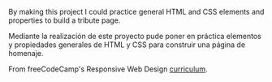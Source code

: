 By making this project I could practice general HTML and CSS elements and properties to build a tribute page.

Mediante la realización de este proyecto pude poner en práctica elementos y propiedades generales de HTML y CSS para construir una página de homenaje.

From freeCodeCamp's Responsive Web Design [curriculum](https://www.freecodecamp.org/learn/responsive-web-design/responsive-web-design-projects/build-a-tribute-page).
